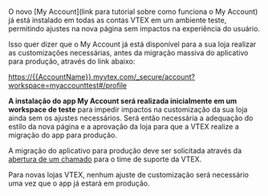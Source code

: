 O novo [My Account](link para tutorial sobre como funciona o My Account) já está instalado em todas as contas VTEX em um ambiente teste, permitindo ajustes na nova página sem impactos na experiência do usuário. 

Isso quer dizer que o My Account já está disponível para a sua loja realizar as customizações necessárias, antes da migração massiva do aplicativo para produção, através do link abaixo:

[https://{{AccountName}}.myvtex.com/_secure/account?workspace=myaccounttest#/profile](https://{{AccountName}}.myvtex.com/_secure/account?workspace=myaccounttest#/profile)

<div class="alert alert-warning">
<strong>A instalação do app My Account será realizada inicialmente em um workspace de teste</strong> para impedir impactos na customização da sua loja ainda sem os ajustes necessários. Será então necessária a adequação do estilo da nova página e a aprovação da loja para que a VTEX realize a migração do app para produção. 
</div>

A migração do aplicativo para produção deve ser solicitada através da [abertura de um chamado](https://support.vtex.com/hc/pt-br/requests) para o time de suporte da VTEX.   

<div class="alert alert-info">
Para novas lojas VTEX, nenhum ajuste de customização será necessário uma vez que o app já estará em produção.
</div>
